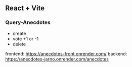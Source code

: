 ## React + Vite
### Query-Anecdotes

- create
- vote +1 or -1
- delete

frontend: https://anecdotes-front.onrender.com/
backend: https://anecdotes-jarno.onrender.com/anecdotes
